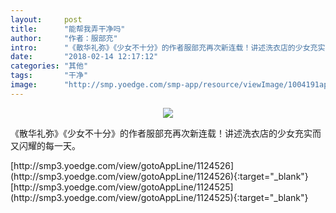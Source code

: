 ```yaml
---
layout:     post
title:      "能帮我弄干净吗"
author:     "作者：服部充"
intro:      "《散华礼弥》《少女不十分》的作者服部充再次新连载！讲述洗衣店的少女充实而又闪耀的每一天。"
date:       "2018-02-14 12:17:12"
categories: "其他"
tags:       "干净"
image:      "http://smp.yoedge.com/smp-app/resource/viewImage/1004191appline.png"
---
```

<div style="text-align: center">
<p><img src="http://smp.yoedge.com/smp-app/resource/viewImage/1004191appline.png"/></p>
</div>
<p class="post-meta">
<span>《散华礼弥》《少女不十分》的作者服部充再次新连载！讲述洗衣店的少女充实而又闪耀的每一天。</span>
</p>
[http://smp3.yoedge.com/view/gotoAppLine/1124526](http://smp3.yoedge.com/view/gotoAppLine/1124526){:target="_blank"}
[http://smp3.yoedge.com/view/gotoAppLine/1124525](http://smp3.yoedge.com/view/gotoAppLine/1124525){:target="_blank"}


